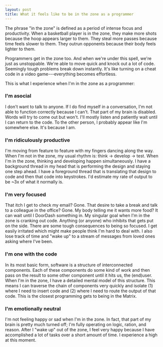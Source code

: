 ```yaml
---
layout: post
title: What it feels like to be in the zone as a programmer
---
```


The phrase "in the zone" is defined as a period of intense focus and productivity. When a basketball player is in the zone, they make more shots because the hoop appears larger to them. They steal more passes because time feels slower to them. They outrun opponents because their body feels lighter to them. 

Programmers get in the zone too. And when we're under this spell, we're just as unstoppable. We're able to move quick and knock out a lot of code. Seemingly tough problems break down instantly. It's like turning on a cheat code in a video game---everything becomes effortless. 

This is what I experience when I'm in the zone as a programmer:

### I'm asocial

I don't want to talk to anyone. If I do find myself in a conversation, I'm not able to function correctly because I can't. That part of my brain is disabled. Words will try to come out but won't. I'll mostly listen and patiently wait until I can return to the code. To the other person, I probably appear like I'm somewhere else. It's because I am.

### I'm ridiculously productive

I'm moving from feature to feature with my fingers dancing along the way. When I'm not in the zone, my usual rhythm is: think -> develop -> test. When I'm in the zone, thinking and developing happen simultaneously. I have a background thread in my head that is performing the design and staying one step ahead. I have a foreground thread that is translating that design to code and then that code into keystrokes. I'd estimate my rate of output to be ~3x of what it normally is. 

### I'm very focused

That itch I get to check my email? Gone. That desire to take a break and talk to a colleague in the office? Gone. My body telling me it wants more food? It can wait until I DoorDash something in. My singular goal when I'm in the zone is cranking out code. Anything (or anyone) who inhibits that gets put on the side. There are some tough consequences to being so focused. I get easily irritated which might make people think I'm hard to deal with. I also lose track of time and "wake up" to a stream of messages from loved ones asking where I've been.

### I'm one with the code

In its most basic form, software is a structure of interconnected components. Each of these components do some kind of work and then pass on the result to some other component until it hits us, the (end)user. When I'm in the zone, I have a detailed mental model of this structure. This means I can traverse the chain of components very quickly and isolate (1) where I need to insert code and (2) where I need to route the output of that code. This is the closest programming gets to being in the Matrix.

### I'm emotionally neutral

I'm not feeling happy or sad when I'm in the zone. In fact, that part of my brain is pretty much turned off; I'm fully operating on logic, ration, and reason. After I "wake up" out of the zone, I feel very happy because I have accomplished a lot of tasks over a short amount of time. I experience a high at this moment.
